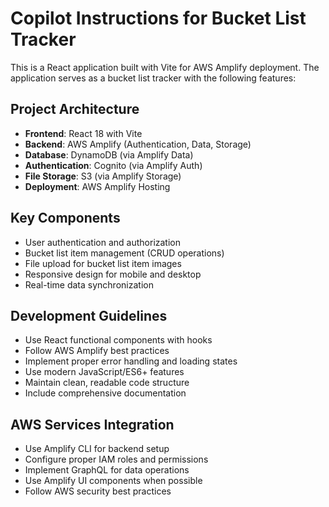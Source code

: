 # Copilot Instructions for Bucket List Tracker

<!-- Use this file to provide workspace-specific custom instructions to Copilot. For more details, visit https://code.visualstudio.com/docs/copilot/copilot-customization#_use-a-githubcopilotinstructionsmd-file -->

This is a React application built with Vite for AWS Amplify deployment. The application serves as a bucket list tracker with the following features:

## Project Architecture
- **Frontend**: React 18 with Vite
- **Backend**: AWS Amplify (Authentication, Data, Storage)
- **Database**: DynamoDB (via Amplify Data)
- **Authentication**: Cognito (via Amplify Auth)
- **File Storage**: S3 (via Amplify Storage)
- **Deployment**: AWS Amplify Hosting

## Key Components
- User authentication and authorization
- Bucket list item management (CRUD operations)
- File upload for bucket list item images
- Responsive design for mobile and desktop
- Real-time data synchronization

## Development Guidelines
- Use React functional components with hooks
- Follow AWS Amplify best practices
- Implement proper error handling and loading states
- Use modern JavaScript/ES6+ features
- Maintain clean, readable code structure
- Include comprehensive documentation

## AWS Services Integration
- Use Amplify CLI for backend setup
- Configure proper IAM roles and permissions
- Implement GraphQL for data operations
- Use Amplify UI components when possible
- Follow AWS security best practices

